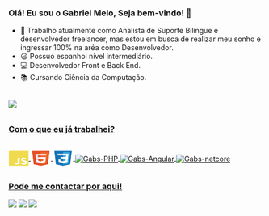 ### Olá! Eu sou o Gabriel Melo, Seja bem-vindo! 👋

- 💼 Trabalho atualmente como Analista de Suporte Bilíngue e desenvolvedor freelancer, mas estou em busca de realizar meu sonho e ingressar 100% na aréa como Desenvolvedor.
- 😃 Possuo espanhol nível intermediário.
- 💻 Desenvolvedor Front e Back End.
- 📚 Cursando Ciência da Computação. 

##

<div>
  <a href="https://beacons.ai/melogab">
  <img height="180em" src="https://github-readme-stats.vercel.app/api?username=MeloGab&show_icons=true&theme=dracula&include_all_commits=true&count_private=true"/>       
</div>
  
  ##
  
  ### Com o que eu já trabalhei?
  
 <div style="display: inline_block"><br>
  <img align="center" alt="Gabs-Js" height="30" width="40" src="https://raw.githubusercontent.com/devicons/devicon/master/icons/javascript/javascript-plain.svg">
  <img align="center" alt="Gabs-HTML" height="30" width="40" src="https://raw.githubusercontent.com/devicons/devicon/master/icons/html5/html5-original.svg">
  <img align="center" alt="Gabs-CSS" height="30" width="40" src="https://raw.githubusercontent.com/devicons/devicon/master/icons/css3/css3-original.svg">
  <img align="center" alt="Gabs-PHP" height="40" width="40" src="https://cdn.jsdelivr.net/gh/devicons/devicon/icons/php/php-plain.svg">
  <img align="center" alt="Gabs-Angular" height="40" width="40" src="https://cdn.jsdelivr.net/gh/devicons/devicon/icons/angularjs/angularjs-original.svg">
  <img align="center" alt="Gabs-netcore" height="40" width="40" src="https://cdn.jsdelivr.net/gh/devicons/devicon/icons/dotnetcore/dotnetcore-original.svg">          
</div>
  
  ##
  
  ### Pode me contactar por aqui!
  
  <div>
  <a href="https://www.instagram.com/_bieelmeloo/" target="_blank"><img src="https://img.shields.io/badge/-Instagram-%23E4405F?style=for-the-badge&logo=instagram&logoColor=white" target="_blank"></a>
  <a href = "mailto:gmmelo.santos@gmail.com"><img src="https://img.shields.io/badge/Gmail-D14836?style=for-the-badge&logo=gmail&logoColor=white" target="_blank"></a>
  <a href="https://www.linkedin.com/in/gabrielmelosantos/" target="_blank"><img src="https://img.shields.io/badge/-LinkedIn-%230077B5?style=for-the-badge&logo=linkedin&logoColor=white" target="_blank"></a>   
</div>

  
  
